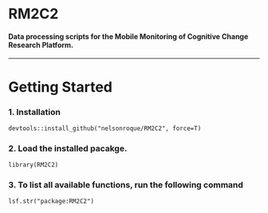 # RM2C2

#### Data processing scripts for the Mobile Monitoring of Cognitive Change Research Platform.
---

# Getting Started

### 1. Installation

```{r}
devtools::install_github("nelsonroque/RM2C2", force=T)
```

### 2. Load the installed pacakge.
```{r}
library(RM2C2)
```

### 3. To list all available functions, run the following command
`lsf.str("package:RM2C2")`
